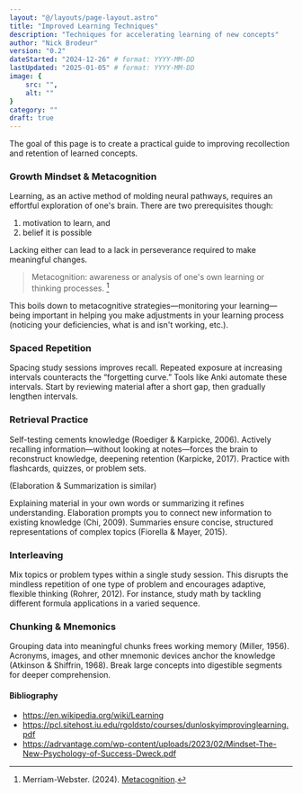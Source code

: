 ```yaml
---
layout: "@/layouts/page-layout.astro"
title: "Improved Learning Techniques"
description: "Techniques for accelerating learning of new concepts"
author: "Nick Brodeur"
version: "0.2"
dateStarted: "2024-12-26" # format: YYYY-MM-DD
lastUpdated: "2025-01-05" # format: YYYY-MM-DD
image: {
	src: "",
	alt: ""
}
category: ""
draft: true
---
```


The goal of this page is to create a practical guide to improving recollection and retention of learned concepts.

### Growth Mindset & Metacognition

Learning, as an active method of molding neural pathways, requires an effortful exploration of one's brain. There are two prerequisites though:

1. motivation to learn, and
2. belief it is possible

Lacking either can lead to a lack in perseverance required to make meaningful changes.

> Metacognition: awareness or analysis of one's own learning or thinking processes. [^metacog]

[^metacog]: Merriam-Webster. (2024). [Metacognition](https://www.merriam-webster.com/dictionary/metacognition).

This boils down to metacognitive strategies—monitoring your learning—being important in helping you make adjustments in your learning process (noticing your deficiencies, what is and isn't working, etc.).

### Spaced Repetition

Spacing study sessions improves recall. Repeated exposure at increasing intervals counteracts the “forgetting curve.” Tools like Anki automate these intervals. Start by reviewing material after a short gap, then gradually lengthen intervals.

### Retrieval Practice

Self-testing cements knowledge (Roediger & Karpicke, 2006). Actively recalling information—without looking at notes—forces the brain to reconstruct knowledge, deepening retention (Karpicke, 2017). Practice with flashcards, quizzes, or problem sets.

(Elaboration & Summarization is similar)

Explaining material in your own words or summarizing it refines understanding. Elaboration prompts you to connect new information to existing knowledge (Chi, 2009). Summaries ensure concise, structured representations of complex topics (Fiorella & Mayer, 2015).

### Interleaving

Mix topics or problem types within a single study session. This disrupts the mindless repetition of one type of problem and encourages adaptive, flexible thinking (Rohrer, 2012). For instance, study math by tackling different formula applications in a varied sequence.

### Chunking & Mnemonics

Grouping data into meaningful chunks frees working memory (Miller, 1956). Acronyms, images, and other mnemonic devices anchor the knowledge (Atkinson & Shiffrin, 1968). Break large concepts into digestible segments for deeper comprehension.

#### Bibliography

- https://en.wikipedia.org/wiki/Learning
- https://pcl.sitehost.iu.edu/rgoldsto/courses/dunloskyimprovinglearning.pdf
- https://adrvantage.com/wp-content/uploads/2023/02/Mindset-The-New-Psychology-of-Success-Dweck.pdf
